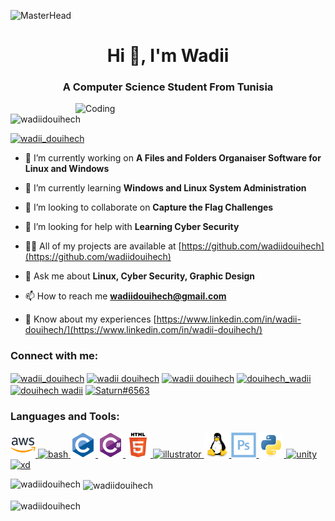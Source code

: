 ![MasterHead](https://user-images.githubusercontent.com/10498744/210012254-234538ff-d198-48aa-8964-37e6fd45d227.gif)

<h1 align="center">Hi 👋, I'm Wadii</h1>
<h3 align="center">A Computer Science Student From Tunisia</h3>

<img align="right" alt = "Coding" width="400" src="https://media2.giphy.com/media/v1.Y2lkPTc5MGI3NjExYWU5NWI5MGQ2ODg1NmI3ZjE2NmZhY2I4ZWY4OWQ4MjdiZWQ4OGNjMSZjdD1n/13HgwGsXF0aiGY/giphy.gif">

<p align="left"> <img src="https://komarev.com/ghpvc/?username=wadiidouihech&label=Profile%20views&color=0e75b6&style=flat" alt="wadiidouihech" /> </p>

<p align="left"> <a href="https://twitter.com/wadii_douihech" target="blank"><img src="https://img.shields.io/twitter/follow/wadii_douihech?logo=twitter&style=for-the-badge" alt="wadii_douihech" /></a> </p>

- 🔭 I’m currently working on **A Files and Folders Organaiser Software for Linux and Windows**

- 🌱 I’m currently learning **Windows and Linux System Administration**

- 👯 I’m looking to collaborate on **Capture the Flag Challenges**

- 🤝 I’m looking for help with **Learning Cyber Security**

- 👨‍💻 All of my projects are available at [https://github.com/wadiidouihech](https://github.com/wadiidouihech)

- 💬 Ask me about **Linux, Cyber Security, Graphic Design**

- 📫 How to reach me **wadiidouihech@gmail.com**

- 📄 Know about my experiences [https://www.linkedin.com/in/wadii-douihech/](https://www.linkedin.com/in/wadii-douihech/)

<h3 align="left">Connect with me:</h3>
<p align="left">
<a href="https://twitter.com/wadii_douihech" target="blank"><img align="center" src="https://raw.githubusercontent.com/rahuldkjain/github-profile-readme-generator/master/src/images/icons/Social/twitter.svg" alt="wadii_douihech" height="30" width="40" /></a>
<a href="https://linkedin.com/in/wadii douihech" target="blank"><img align="center" src="https://raw.githubusercontent.com/rahuldkjain/github-profile-readme-generator/master/src/images/icons/Social/linked-in-alt.svg" alt="wadii douihech" height="30" width="40" /></a>
<a href="https://fb.com/wadii douihech" target="blank"><img align="center" src="https://raw.githubusercontent.com/rahuldkjain/github-profile-readme-generator/master/src/images/icons/Social/facebook.svg" alt="wadii douihech" height="30" width="40" /></a>
<a href="https://instagram.com/douihech_wadii" target="blank"><img align="center" src="https://raw.githubusercontent.com/rahuldkjain/github-profile-readme-generator/master/src/images/icons/Social/instagram.svg" alt="douihech_wadii" height="30" width="40" /></a>
<a href="https://www.behance.net/douihech wadii" target="blank"><img align="center" src="https://raw.githubusercontent.com/rahuldkjain/github-profile-readme-generator/master/src/images/icons/Social/behance.svg" alt="douihech wadii" height="30" width="40" /></a>
<a href="https://discord.gg/Saturn#6563" target="blank"><img align="center" src="https://raw.githubusercontent.com/rahuldkjain/github-profile-readme-generator/master/src/images/icons/Social/discord.svg" alt="Saturn#6563" height="30" width="40" /></a>
</p>

<h3 align="left">Languages and Tools:</h3>
<p align="left"> <a href="https://aws.amazon.com" target="_blank" rel="noreferrer"> <img src="https://raw.githubusercontent.com/devicons/devicon/master/icons/amazonwebservices/amazonwebservices-original-wordmark.svg" alt="aws" width="40" height="40"/> </a> <a href="https://www.gnu.org/software/bash/" target="_blank" rel="noreferrer"> <img src="https://www.vectorlogo.zone/logos/gnu_bash/gnu_bash-icon.svg" alt="bash" width="40" height="40"/> </a> <a href="https://www.cprogramming.com/" target="_blank" rel="noreferrer"> <img src="https://raw.githubusercontent.com/devicons/devicon/master/icons/c/c-original.svg" alt="c" width="40" height="40"/> </a> <a href="https://www.w3schools.com/cs/" target="_blank" rel="noreferrer"> <img src="https://raw.githubusercontent.com/devicons/devicon/master/icons/csharp/csharp-original.svg" alt="csharp" width="40" height="40"/> </a> <a href="https://www.w3.org/html/" target="_blank" rel="noreferrer"> <img src="https://raw.githubusercontent.com/devicons/devicon/master/icons/html5/html5-original-wordmark.svg" alt="html5" width="40" height="40"/> </a> <a href="https://www.adobe.com/in/products/illustrator.html" target="_blank" rel="noreferrer"> <img src="https://www.vectorlogo.zone/logos/adobe_illustrator/adobe_illustrator-icon.svg" alt="illustrator" width="40" height="40"/> </a> <a href="https://www.linux.org/" target="_blank" rel="noreferrer"> <img src="https://raw.githubusercontent.com/devicons/devicon/master/icons/linux/linux-original.svg" alt="linux" width="40" height="40"/> </a> <a href="https://www.photoshop.com/en" target="_blank" rel="noreferrer"> <img src="https://raw.githubusercontent.com/devicons/devicon/master/icons/photoshop/photoshop-line.svg" alt="photoshop" width="40" height="40"/> </a> <a href="https://www.python.org" target="_blank" rel="noreferrer"> <img src="https://raw.githubusercontent.com/devicons/devicon/master/icons/python/python-original.svg" alt="python" width="40" height="40"/> </a> <a href="https://unity.com/" target="_blank" rel="noreferrer"> <img src="https://www.vectorlogo.zone/logos/unity3d/unity3d-icon.svg" alt="unity" width="40" height="40"/> </a> <a href="https://www.adobe.com/products/xd.html" target="_blank" rel="noreferrer"> <img src="https://cdn.worldvectorlogo.com/logos/adobe-xd.svg" alt="xd" width="40" height="40"/> </a> </p>

<p><img align="left" src="https://github-readme-stats.vercel.app/api/top-langs?username=wadiidouihech&show_icons=true&locale=en&layout=compact" alt="wadiidouihech" /></p>

<p>&nbsp;<img align="center" src="https://github-readme-stats.vercel.app/api?username=wadiidouihech&show_icons=true&locale=en" alt="wadiidouihech" /></p>

<p><img align="center" src="https://github-readme-streak-stats.herokuapp.com/?user=wadiidouihech&" alt="wadiidouihech" /></p>

